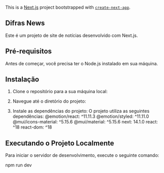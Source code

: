This is a [Next.js](https://nextjs.org/) project bootstrapped with [`create-next-app`](https://github.com/vercel/next.js/tree/canary/packages/create-next-app).

## Difras News

Este é um projeto de site de notícias desenvolvido com Next.js.

## Pré-requisitos

Antes de começar, você precisa ter o Node.js instalado em sua máquina.

## Instalação

1. Clone o repositório para a sua máquina local:

2. Navegue até o diretório do projeto:

3. Instale as dependências do projeto:
   O projeto utiliza as seguintes dependências:
   @emotion/react: ^11.11.3
   @emotion/styled: ^11.11.0
   @mui/icons-material: ^5.15.6
   @mui/material: ^5.15.6
   next: 14.1.0
   react: ^18
   react-dom: ^18

## Executando o Projeto Localmente

Para iniciar o servidor de desenvolvimento, execute o seguinte comando:

npm run dev
